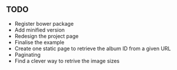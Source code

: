 TODO
-------

- Register bower package
- Add minified version
- Redesign the project page
- Finalise the example
- Create one static page to retrieve the album ID from a given URL
- Paginating
- Find a clever way to retrive the image sizes